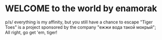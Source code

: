 # WELCOME to the world by enamorak
p/s/ everything is my affinity, but you still have a chance to escape
"Tiger Toes" is a project sponsored by the company "ежжи вода такой мокрый";
All right, go get 'em, tiger!

